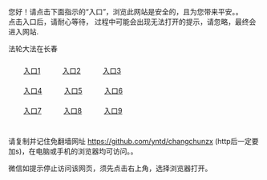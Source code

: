 您好！请点击下面指示的“入口”，浏览此网站是安全的，且为您带来平安。。 <br/>
点击入口后，请耐心等待， 过程中可能会出现无法打开的提示，请忽略，最终会进入网站. </br>

法轮大法在长春<br/>
<div style="padding:10px"><a style="margin:20px" target="_blank" href="https://dyk0ks4gb0v6i.cloudfront.net/2Qpsp?aumexown" id="ccLink1" rel="nofollow">入口1</a> <a target="_blank" style="margin:20px" href="https://d1s4ogf0ywvrx2.cloudfront.net/2Qpsp?wjymnwk" id="ccLink2" rel="nofollow">入口2</a> <a style="margin:20px" target="_blank" href="https://d1f5wdybe9cek3.cloudfront.net/2Qpsp?urtlmeaj" id="ccLink3" rel="nofollow">入口3</a></div>

<div style="padding:10px" ><a style="margin:20px" target="_blank" href="https://dyk0ks4gb0v6i.cloudfront.net/2Qpsp?aumexown" id="ccLink4" rel="nofollow">入口4</a> <a style="margin:20px" href="https://d1s4ogf0ywvrx2.cloudfront.net/2Qpsp?wjymnwk" target="_blank" id="ccLink5" rel="nofollow">入口5</a> <a style="margin:20px" href="https://d1f5wdybe9cek3.cloudfront.net/2Qpsp?urtlmeaj" target="_blank" id="ccLink6" rel="nofollow">入口6</a></div>

<div style="padding:10px"><a style="margin:20px" target="_blank" href="https://dyk0ks4gb0v6i.cloudfront.net/2Qpsp?aumexown" id="ccLink7" rel="nofollow">入口7</a> <a style="margin:20px" href="https://d1s4ogf0ywvrx2.cloudfront.net/2Qpsp?wjymnwk" target="_blank" id="ccLink8" rel="nofollow">入口8</a> <a style="margin:20px" target="_blank" href="https://d1f5wdybe9cek3.cloudfront.net/2Qpsp?urtlmeaj" id="ccLink9" rel="nofollow">入口9</a></div>

<br/>



请复制并记住免翻墙网址 https://github.com/yntd/changchunzx (http后一定要加s)，在电脑或手机的浏览器均可访问。。<br/>

微信如提示停止访问该网页，须先点击右上角，选择浏览器打开。
